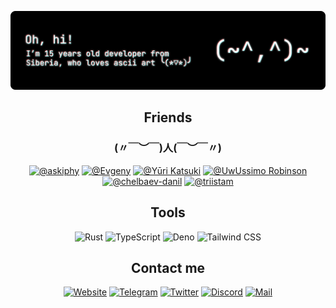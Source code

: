<p align="center">
    <img src="./assets/ohhi.png" alt="Oh hi!">
</p>

<h2 align="center">Friends</h2>
<h3 align="center">(〃￣︶￣)人(￣︶￣〃)</h3>
<p align="center">
<a href="https://github.com/askiphy"><img src="https://img.shields.io/badge/-Sergey%20Fomchukov-000000?style=for-the-badge" alt="@askiphy"></a>
<a href="https://github.com/itsLameni"><img src="https://img.shields.io/badge/-Evgeny-000000?style=for-the-badge" alt="@Evgeny"></a>
<a href="https://github.com/katsuki-yuri"><img src="https://img.shields.io/badge/-Yūri%20Katsuki-000000?style=for-the-badge" alt="@Yūri Katsuki"></a>
<a href="https://github.com/uwussimo"><img src="https://img.shields.io/badge/-UwUssimo%20Robinson-000000?style=for-the-badge" alt="@UwUssimo Robinson"></a>
<a href="https://github.com/chelbaev-danil"><img src="https://img.shields.io/badge/-chelbaev%20danil-000000?style=for-the-badge" alt="@chelbaev-danil"></a>
<a href="https://github.com/triistam"><img src="https://img.shields.io/badge/-Triistam-000000?style=for-the-badge" alt="@triistam"></a>
</p>

<h2 align="center">Tools</h2>
<p align="center">
<img src="https://img.shields.io/badge/-Rust-000000?style=for-the-badge&logo=Rust&logoColor=ffffff" alt="Rust">
<img src="https://img.shields.io/badge/-TypeScript-000000?style=for-the-badge&logo=TypeScript&logoColor=ffffff" alt="TypeScript">
<img src="https://img.shields.io/badge/-Deno-000000?style=for-the-badge&logo=Deno&logoColor=ffffff" alt="Deno">
<img src="https://img.shields.io/badge/-Tailwind%20CSS-000000?style=for-the-badge&logo=TailwindCSS&logoColor=ffffff" alt="Tailwind CSS">
</p>

<h2 align="center">Contact me</h2>
<p align="center">
<a href="https://tapni.su"><img src="https://img.shields.io/badge/-Tapni.su-000000?style=for-the-badge&logo=HTML5&logoColor=ffffff" alt="Website"></a>
<a href="https://tapni.su/telegram"><img src="https://img.shields.io/badge/-Telegram-000000?style=for-the-badge&logo=Telegram&logoColor=ffffff" alt="Telegram"></a>
<a href="https://tapni.su/twitter"><img src="https://img.shields.io/badge/-Twitter-000000?style=for-the-badge&logo=Twitter&logoColor=ffffff" alt="Twitter"></a>
<a href="https://tapni.su/discord"><img src="https://img.shields.io/badge/-Discord:%20tapnisu%230001-000000?style=for-the-badge&logo=Discord&logoColor=ffffff" alt="Discord"></a>
<a href="https://tapni.su/email"><img src="https://img.shields.io/badge/-Mail-000000?style=for-the-badge&logo=gmail&logoColor=ffffff" alt="Mail"></a>
</p>
